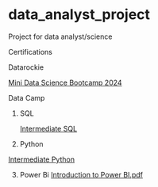 # data_analyst_project
Project for data analyst/science 


Certifications

Datarockie

[Mini Data Science Bootcamp 2024](https://github.com/thatph/data_analyst_project/files/15346735/certificate-of-completion-for-mini-data-science-bootcamp-2024.1.pdf)


Data Camp


1. SQL
   
   [Intermediate SQL](https://github.com/thatph/data_analyst_project/files/15346769/certificate.pdf)

2.  Python
   
   [Intermediate Python](https://github.com/thatph/data_analyst_project/files/15346714/Data.camp.Cert_.Intermediate.Python.pdf)

3. Power Bi
   [Introduction to Power BI.pdf](https://github.com/thatph/data_analyst_project/files/15346763/intro.powerbi.pdf)


